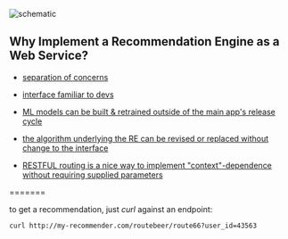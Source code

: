 


![schematic](https://raw.github.com/alexland/recommender-service/master/assets/schematic-1.png)

## Why Implement a Recommendation Engine as a Web Service?

* [separation of concerns](#separation-of-concerns)

* [interface familiar to devs](#familiar-to-devs)

* [ML models can be built & retrained outside of the main app's release cycle](#)

* [the algorithm underlying the RE can be revised or replaced without change to the interface](#)

* [RESTFUL routing is a nice way to implement "context"-dependence without requiring supplied parameters](#)


=======

to get a recommendation, just *_curl_* against an endpoint:

    curl http://my-recommender.com/routebeer/route66?user_id=43563



